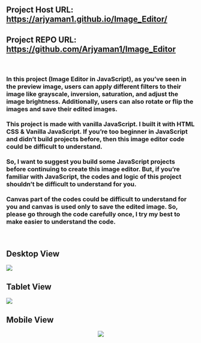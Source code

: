 ## Project Host URL: https://arjyaman1.github.io/Image_Editor/
## Project REPO URL: https://github.com/Arjyaman1/Image_Editor
<br>
<h3>In this project (Image Editor in JavaScript), as you’ve seen in the preview image, users can apply different filters to their image like grayscale, inversion, saturation, and adjust the image brightness. Additionally, users can also rotate or flip the images and save their edited images.
<br><br>This project is made with vanilla JavaScript. I built it with HTML CSS & Vanilla JavaScript. If you’re too beginner in JavaScript and didn’t build projects before, then this image editor code could be difficult to understand.
<br><br>
So, I want to suggest you build some JavaScript projects before continuing to create this image editor. But, if you’re familiar with JavaScript, the codes and logic of this project shouldn’t be difficult to understand for you.
<br><br>
Canvas part of the codes could be difficult to understand for you and canvas is used only to save the edited image. So, please go through the code carefully once, I try my best to make easier to understand the code.</h3>
<br>
<h2>Desktop View</h2>
<a href='https://www.linkpicture.com/view.php?img=LPic63ebe38a49cac653994933'><img src='https://www.linkpicture.com/q/Desktop_view.jpg' type='image'></a>
<br>
<h2>Tablet View</h2>
<a href='https://www.linkpicture.com/view.php?img=LPic63ebe3df846af1533203975'><img src='https://www.linkpicture.com/q/Tablet_view.jpg' type='image'></a>
<br>
<h2>Mobile View</h2>
<p align="center"><img src="https://www.linkpicture.com/q/Mobile_view.jpg" type="image"></p>
<br>
